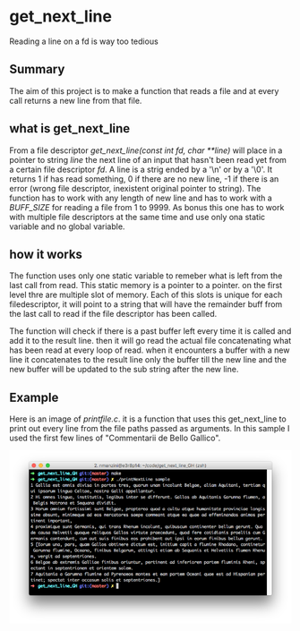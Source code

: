 # get_next_line
Reading a line on a fd is way too tedious

## Summary
The aim of this project is to make a function that reads a file and at every call returns a new line from that file. 

## what is get_next_line

 From a file descriptor _get_next_line(const int fd, char **line)_ will place in a pointer to string _line_ the next line of an input that hasn't been read yet from a certain file descriptor _fd_.
 A line is a strig ended by a '\n' or by a '\0'.
 It returns 1 if has read something, 0 if there are no new line, -1 if there is an error (wrong file descriptor, inexistent original pointer to string).
 The function has to work with any length of new line and has to work with a _BUFF_SIZE_ for reading a file from 1 to 9999.
 As bonus this one has to work with multiple file descriptors at the same time and use only ona static variable and no global variable.
 
## how it works

 The function uses only one static variable to remeber what is left from the last call from read.
 This static memory is a pointer to a pointer. on the first level thre are multiple slot of memory. Each of this slots is unique for each filedescriptor, it will point to a string that will have the remainder buff from the last call to read if the file descriptor has been called.

 The function will check if there is a past buffer left every time it is called and add it to the result line. then it will go read the actual file concatenating what has been read at every loop of read. when it encounters a buffer with a new line it concatenates to the result line only the buffer till the new line and the new buffer will be updated to the sub string after the new line.

## Example

 Here is an image of _printfile.c_. it is a function that uses this get_next_line to print out every line from the file paths passed as arguments.
 In this sample I used the first few lines of "Commentarii de Bello Gallico".

![instruction image](/imgs/how_to.png "how to make and run")
